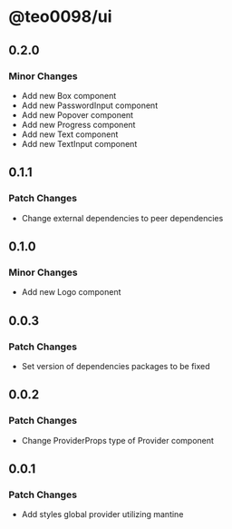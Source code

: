 # @teo0098/ui

## 0.2.0

### Minor Changes

- Add new Box component
- Add new PasswordInput component
- Add new Popover component
- Add new Progress component
- Add new Text component
- Add new TextInput component

## 0.1.1

### Patch Changes

- Change external dependencies to peer dependencies

## 0.1.0

### Minor Changes

- Add new Logo component

## 0.0.3

### Patch Changes

- Set version of dependencies packages to be fixed

## 0.0.2

### Patch Changes

- Change ProviderProps type of Provider component

## 0.0.1

### Patch Changes

- Add styles global provider utilizing mantine
